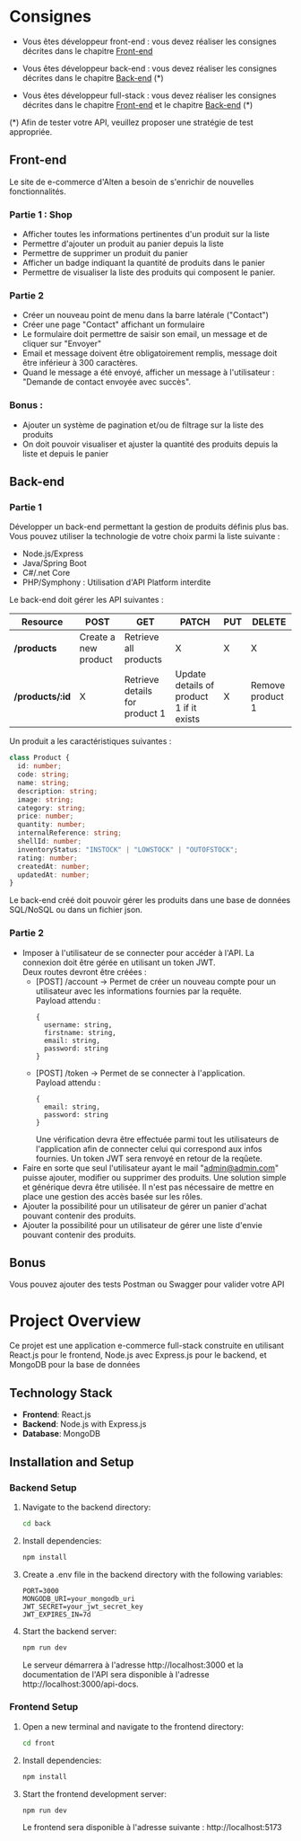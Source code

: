 # Consignes

- Vous êtes développeur front-end : vous devez réaliser les consignes décrites dans le chapitre [Front-end](#Front-end)

- Vous êtes développeur back-end : vous devez réaliser les consignes décrites dans le chapitre [Back-end](#Back-end) (*)

- Vous êtes développeur full-stack : vous devez réaliser les consignes décrites dans le chapitre [Front-end](#Front-end) et le chapitre [Back-end](#Back-end) (*)

(*) Afin de tester votre API, veuillez proposer une stratégie de test appropriée.

## Front-end

Le site de e-commerce d'Alten a besoin de s'enrichir de nouvelles fonctionnalités.

### Partie 1 : Shop

- Afficher toutes les informations pertinentes d'un produit sur la liste
- Permettre d'ajouter un produit au panier depuis la liste 
- Permettre de supprimer un produit du panier
- Afficher un badge indiquant la quantité de produits dans le panier
- Permettre de visualiser la liste des produits qui composent le panier.

### Partie 2

- Créer un nouveau point de menu dans la barre latérale ("Contact")
- Créer une page "Contact" affichant un formulaire
- Le formulaire doit permettre de saisir son email, un message et de cliquer sur "Envoyer"
- Email et message doivent être obligatoirement remplis, message doit être inférieur à 300 caractères.
- Quand le message a été envoyé, afficher un message à l'utilisateur : "Demande de contact envoyée avec succès".

### Bonus : 

- Ajouter un système de pagination et/ou de filtrage sur la liste des produits
- On doit pouvoir visualiser et ajuster la quantité des produits depuis la liste et depuis le panier 

## Back-end

### Partie 1

Développer un back-end permettant la gestion de produits définis plus bas.
Vous pouvez utiliser la technologie de votre choix parmi la liste suivante :

- Node.js/Express
- Java/Spring Boot
- C#/.net Core
- PHP/Symphony : Utilisation d'API Platform interdite


Le back-end doit gérer les API suivantes : 

| Resource           | POST                  | GET                            | PATCH                                    | PUT | DELETE           |
| ------------------ | --------------------- | ------------------------------ | ---------------------------------------- | --- | ---------------- |
| **/products**      | Create a new product  | Retrieve all products          | X                                        | X   |     X            |
| **/products/:id**  | X                     | Retrieve details for product 1 | Update details of product 1 if it exists | X   | Remove product 1 |

Un produit a les caractéristiques suivantes : 

``` typescript
class Product {
  id: number;
  code: string;
  name: string;
  description: string;
  image: string;
  category: string;
  price: number;
  quantity: number;
  internalReference: string;
  shellId: number;
  inventoryStatus: "INSTOCK" | "LOWSTOCK" | "OUTOFSTOCK";
  rating: number;
  createdAt: number;
  updatedAt: number;
}
```

Le back-end créé doit pouvoir gérer les produits dans une base de données SQL/NoSQL ou dans un fichier json.

### Partie 2

- Imposer à l'utilisateur de se connecter pour accéder à l'API.
  La connexion doit être gérée en utilisant un token JWT.  
  Deux routes devront être créées :
  * [POST] /account -> Permet de créer un nouveau compte pour un utilisateur avec les informations fournies par la requête.   
    Payload attendu : 
    ```
    {
      username: string,
      firstname: string,
      email: string,
      password: string
    }
    ```
  * [POST] /token -> Permet de se connecter à l'application.  
    Payload attendu :  
    ```
    {
      email: string,
      password: string
    }
    ```
    Une vérification devra être effectuée parmi tout les utilisateurs de l'application afin de connecter celui qui correspond aux infos fournies. Un token JWT sera renvoyé en retour de la reqûete.
- Faire en sorte que seul l'utilisateur ayant le mail "admin@admin.com" puisse ajouter, modifier ou supprimer des produits. Une solution simple et générique devra être utilisée. Il n'est pas nécessaire de mettre en place une gestion des accès basée sur les rôles.
- Ajouter la possibilité pour un utilisateur de gérer un panier d'achat pouvant contenir des produits.
- Ajouter la possibilité pour un utilisateur de gérer une liste d'envie pouvant contenir des produits.

## Bonus

Vous pouvez ajouter des tests Postman ou Swagger pour valider votre API


# Project Overview
Ce projet est une application e-commerce full-stack construite en utilisant React.js pour le frontend, Node.js avec Express.js pour le backend, et MongoDB pour la base de données

## Technology Stack

- **Frontend**: React.js
- **Backend**: Node.js with Express.js
- **Database**: MongoDB

## Installation and Setup

### Backend Setup

1. Navigate to the backend directory:
   ```bash
   cd back
   ```

2. Install dependencies:
   ```bash
   npm install
   ```

3. Create a .env file in the backend directory with the following variables:
   ```
   PORT=3000
   MONGODB_URI=your_mongodb_uri
   JWT_SECRET=your_jwt_secret_key
   JWT_EXPIRES_IN=7d
   ```

4. Start the backend server:
   ```bash
   npm run dev
   ```

    Le serveur démarrera à l'adresse http://localhost:3000 et la documentation de l'API sera disponible à l'adresse http://localhost:3000/api-docs.

### Frontend Setup

1. Open a new terminal and navigate to the frontend directory:
   ```bash
   cd front
   ```

2. Install dependencies:
   ```bash
   npm install
   ```

3. Start the frontend development server:
   ```bash
   npm run dev
   ```

   Le frontend sera disponible à l'adresse suivante : http://localhost:5173